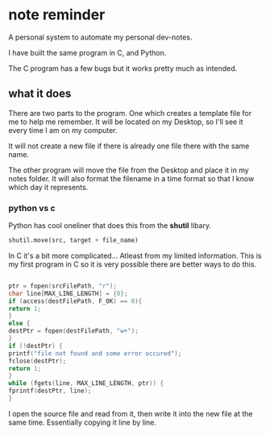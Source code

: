 # note reminder

A personal system to automate my personal dev-notes.

I have built the same program in C, and Python.

The C program has a few bugs but it works pretty much as intended.

## what it does

There are two parts to the program. One which creates a template file for me to help me remember.
It will be located on my Desktop, so I'll see it every time I am on my computer.

It will not create a new file if there is already one file there with the same name.

The other program will move the file from the Desktop and place it in my notes folder. It will also format the filename in a time format so that I know which day it represents.

### python vs c

Python has cool oneliner that does this from the **shutil** libary.
```python
shutil.move(src, target + file_name)
```

In C it's a bit more complicated... Atleast from my limited information.
This is my first program in C so it is very possible there are better ways to do this.
```c

ptr = fopen(srcFilePath, "r");
char line[MAX_LINE_LENGTH] = {0};
if (access(destFilePath, F_OK) == 0){
return 1;
}
else {
destPtr = fopen(destFilePath, "w+");
}
if (!destPtr) {
printf("file not found and some error occured");
fclose(destPtr);
return 1;
}
while (fgets(line, MAX_LINE_LENGTH, ptr)) {
fprintf(destPtr, line);
}

```
I open the source file and read from it, then write it into the new file at the same time.
Essentially copying it line by line.


